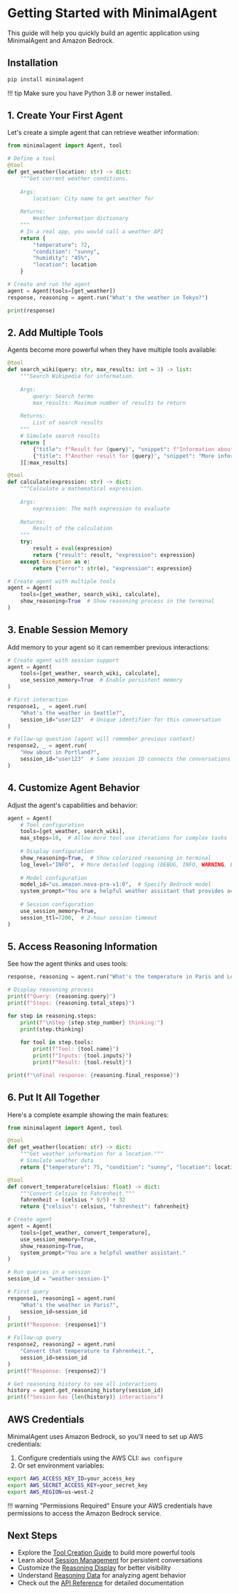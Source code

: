 # Getting Started with MinimalAgent

This guide will help you quickly build an agentic application using MinimalAgent and Amazon Bedrock.

## Installation

```bash
pip install minimalagent
```

!!! tip
    Make sure you have Python 3.8 or newer installed.

## 1. Create Your First Agent

Let's create a simple agent that can retrieve weather information:

```python
from minimalagent import Agent, tool

# Define a tool
@tool
def get_weather(location: str) -> dict:
    """Get current weather conditions.
    
    Args:
        location: City name to get weather for
    
    Returns:
        Weather information dictionary
    """
    # In a real app, you would call a weather API
    return {
        "temperature": 72,
        "condition": "sunny",
        "humidity": "45%",
        "location": location
    }

# Create and run the agent
agent = Agent(tools=[get_weather])
response, reasoning = agent.run("What's the weather in Tokyo?")

print(response)
```

## 2. Add Multiple Tools

Agents become more powerful when they have multiple tools available:

```python
@tool
def search_wiki(query: str, max_results: int = 3) -> list:
    """Search Wikipedia for information.
    
    Args:
        query: Search terms
        max_results: Maximum number of results to return
        
    Returns:
        List of search results
    """
    # Simulate search results
    return [
        {"title": f"Result for {query}", "snippet": f"Information about {query}..."},
        {"title": f"Another result for {query}", "snippet": "More information..."}
    ][:max_results]

@tool
def calculate(expression: str) -> dict:
    """Calculate a mathematical expression.
    
    Args:
        expression: The math expression to evaluate
        
    Returns:
        Result of the calculation
    """
    try:
        result = eval(expression)
        return {"result": result, "expression": expression}
    except Exception as e:
        return {"error": str(e), "expression": expression}

# Create agent with multiple tools
agent = Agent(
    tools=[get_weather, search_wiki, calculate],
    show_reasoning=True  # Show reasoning process in the terminal
)
```

## 3. Enable Session Memory

Add memory to your agent so it can remember previous interactions:

```python
# Create agent with session support
agent = Agent(
    tools=[get_weather, search_wiki, calculate],
    use_session_memory=True  # Enable persistent memory
)

# First interaction
response1, _ = agent.run(
    "What's the weather in Seattle?",
    session_id="user123"  # Unique identifier for this conversation
)

# Follow-up question (agent will remember previous context)
response2, _ = agent.run(
    "How about in Portland?",
    session_id="user123"  # Same session ID connects the conversations
)
```

## 4. Customize Agent Behavior

Adjust the agent's capabilities and behavior:

```python
agent = Agent(
    # Tool configuration
    tools=[get_weather, search_wiki],
    max_steps=10,  # Allow more tool use iterations for complex tasks
    
    # Display configuration
    show_reasoning=True,  # Show colorized reasoning in terminal
    log_level="INFO",  # More detailed logging (DEBUG, INFO, WARNING, ERROR)
    
    # Model configuration
    model_id="us.amazon.nova-pro-v1:0",  # Specify Bedrock model
    system_prompt="You are a helpful weather assistant that provides accurate forecasts.",
    
    # Session configuration
    use_session_memory=True,
    session_ttl=7200,  # 2-hour session timeout
)
```

## 5. Access Reasoning Information

See how the agent thinks and uses tools:

```python
response, reasoning = agent.run("What's the temperature in Paris and London?")

# Display reasoning process
print(f"Query: {reasoning.query}")
print(f"Steps: {reasoning.total_steps}")

for step in reasoning.steps:
    print(f"\nStep {step.step_number} thinking:")
    print(step.thinking)
    
    for tool in step.tools:
        print(f"Tool: {tool.name}")
        print(f"Inputs: {tool.inputs}")
        print(f"Result: {tool.result}")

print(f"\nFinal response: {reasoning.final_response}")
```

## 6. Put It All Together

Here's a complete example showing the main features:

```python
from minimalagent import Agent, tool

@tool
def get_weather(location: str) -> dict:
    """Get weather information for a location."""
    # Simulate weather data
    return {"temperature": 75, "condition": "sunny", "location": location}

@tool
def convert_temperature(celsius: float) -> dict:
    """Convert Celsius to Fahrenheit."""
    fahrenheit = (celsius * 9/5) + 32
    return {"celsius": celsius, "fahrenheit": fahrenheit}

# Create agent
agent = Agent(
    tools=[get_weather, convert_temperature],
    use_session_memory=True,
    show_reasoning=True,
    system_prompt="You are a helpful weather assistant."
)

# Run queries in a session
session_id = "weather-session-1"

# First query
response1, reasoning1 = agent.run(
    "What's the weather in Paris?",
    session_id=session_id
)
print(f"Response: {response1}")

# Follow-up query
response2, reasoning2 = agent.run(
    "Convert that temperature to Fahrenheit.", 
    session_id=session_id
)
print(f"Response: {response2}")

# Get reasoning history to see all interactions
history = agent.get_reasoning_history(session_id)
print(f"Session has {len(history)} interactions")
```

## AWS Credentials

MinimalAgent uses Amazon Bedrock, so you'll need to set up AWS credentials:

1. Configure credentials using the AWS CLI: `aws configure`
2. Or set environment variables:

```bash
export AWS_ACCESS_KEY_ID=your_access_key
export AWS_SECRET_ACCESS_KEY=your_secret_key
export AWS_REGION=us-west-2
```

!!! warning "Permissions Required"
    Ensure your AWS credentials have permissions to access the Amazon Bedrock service.

## Next Steps

- Explore the [Tool Creation Guide](guide/tools.md) to build more powerful tools
- Learn about [Session Management](guide/sessions.md) for persistent conversations
- Customize the [Reasoning Display](guide/logging.md) for better visibility
- Understand [Reasoning Data](guide/models.md) for analyzing agent behavior
- Check out the [API Reference](api/agent.md) for detailed documentation